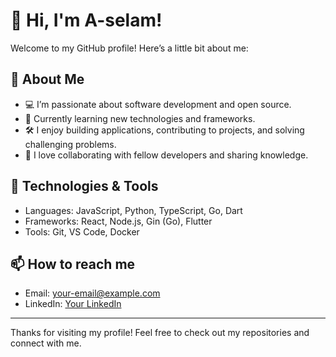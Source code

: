# 👋 Hi, I'm A-selam!

Welcome to my GitHub profile! Here’s a little bit about me:

## 🚀 About Me
- 💻 I’m passionate about software development and open source.
- 🌱 Currently learning new technologies and frameworks.
- 🛠️ I enjoy building applications, contributing to projects, and solving challenging problems.
- 🤝 I love collaborating with fellow developers and sharing knowledge.

## 🔨 Technologies & Tools
- Languages: JavaScript, Python, TypeScript, Go, Dart
- Frameworks: React, Node.js, Gin (Go), Flutter
- Tools: Git, VS Code, Docker

## 📫 How to reach me
- Email: [your-email@example.com](mailto:your-email@example.com)
- LinkedIn: [Your LinkedIn](https://www.linkedin.com/in/your-linkedin)

---

Thanks for visiting my profile! Feel free to check out my repositories and connect with me.
